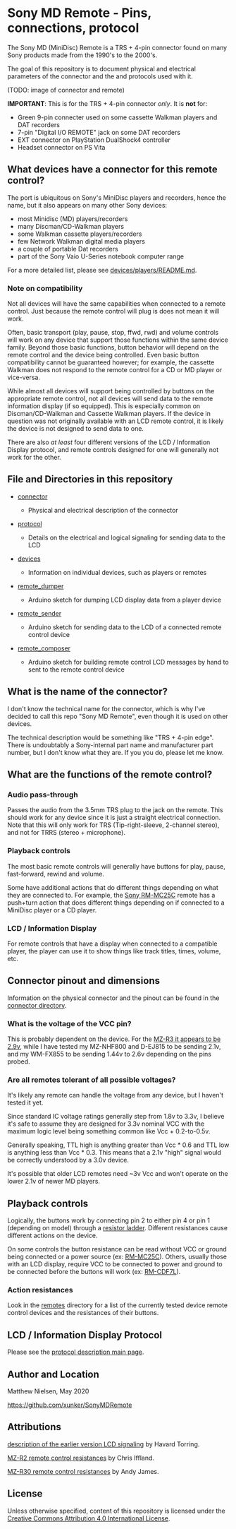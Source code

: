 # Sony MD Remote - Pins, connections, protocol

The Sony MD (MiniDisc) Remote is a TRS + 4-pin connector found on many Sony
products made from the 1990's to the 2000's.

The goal of this repository is to document physical and electrical
parameters of the connector and the and protocols used with it.

(TODO: image of connector and remote)

**IMPORTANT**: This is for the TRS + 4-pin connector *only*. It is **not** for:
* Green 9-pin connecter used on some cassette Walkman players and DAT recorders
* 7-pin "Digital I/O REMOTE" jack on some DAT recorders
* EXT connector on PlayStation DualShock4 controller
* Headset connector on PS Vita

## What devices have a connector for this remote control?

The port is ubiquitous on Sony's MiniDisc players and recorders, hence the name,
but it also appears on many other Sony devices:

* most Minidisc (MD) players/recorders
* many Discman/CD-Walkman players
* some Walkman cassette players/recorders
* few Network Walkman digital media players
* a couple of portable Dat recorders
* part of the Sony Vaio U-Series notebook computer range

For a more detailed list, please see [devices/players/README.md](devices/players/README.md).

### Note on compatibility

Not all devices will have the same capabilities when connected to a
remote control. Just because the remote control will plug is does not mean it
will work.

Often, basic transport (play, pause, stop, ffwd, rwd) and volume controls will work on any device that support those functions within the same device family. Beyond those basic functions, button behavior will depend on the remote control and the device being controlled. Even basic button compatibility cannot be guaranteed however; for example, the cassette Walkman does not respond to the remote control for a CD or MD player or vice-versa.

While almost all devices will support being controlled by buttons on the appropriate remote control, not all devices will send data to the remote information display (if so equipped). This is especially common on Discman/CD-Walkman and Cassette Walkman players. If the device in question was not originally available with an LCD remote control, it is likely the device is not designed to send data to one.

There are also *at least* four different versions of the LCD / Information Display protocol, and remote controls designed for one will generally not work for the other.

## File and Directories in this repository

* [connector](connector/)
  - Physical and electrical description of the connector
* [protocol](protocol/)
  - Details on the electrical and logical signaling for sending data to the LCD
* [devices](devices/)
  - Information on individual devices, such as players or remotes

* [remote_dumper](remote_dumper/)
  - Arduino sketch for dumping LCD display data from a player device
* [remote_sender](remote_sender/)
  - Arduino sketch for sending data to the LCD of a connected remote control device
* [remote_composer](remote_composer/)
  - Arduino sketch for building remote control LCD messages by hand to sent to the remote control device

## What is the name of the connector?

I don't know the technical name for the connector, which is why I've decided
to call this repo "Sony MD Remote", even though it is used on other devices.

The technical description would be something like "TRS + 4-pin edge". There is
undoubtably a Sony-internal part name and manufacturer part number, but I don't
know what they are. If you you do, please let me know.

## What are the functions of the remote control?

### Audio pass-through

Passes the audio from the 3.5mm TRS plug to the jack on the remote. This should
work for any device since it is just a straight electrical connection. Note that
this will only work for TRS (Tip-right-sleeve, 2-channel stereo), and not for
TRRS (stereo + microphone).

### Playback controls

The most basic remote controls will generally have buttons for play, pause,
fast-forward, rewind and volume.

Some have additional actions that do different things depending on what they are
connected to. For example, the [Sony RM-MC25C](devices/remotes/Sony+RM-MC25C.md) remote
has a push+turn action that does different things depending on if connected to
a MiniDisc player or a CD player.

### LCD / Information Display

For remote controls that have a display when connected to a compatible player, the player can use it to show things like track titles, times, volume, etc.

## Connector pinout and dimensions

Information on the physical connector and the pinout can be found in the [connector directory](connector/).

### What is the voltage of the VCC pin?

This is probably dependent on the device. For the [MZ-R3 it appears to be 2.9v](https://web.archive.org/web/20090217092709/http://home.no.net/~htoerrin/md_if/md_spek.htm),
while I have tested my MZ-NHF800 and D-EJ815 to be sending 2.1v, and my WM-FX855
to be sending 1.44v to 2.6v depending on the pins probed.

### Are all remotes tolerant of all possible voltages?

It's likely any remote can handle the voltage from any device, but I haven't
tested it yet.

Since standard IC voltage ratings generally step from 1.8v to 3.3v, I believe
it's safe to assume they are designed for 3.3v nominal VCC with the maximum
logic level being something common like Vcc + 0.2-to-0.5v.

Generally speaking, TTL high is anything greater than Vcc * 0.6 and TTL low is
anything less than Vcc * 0.3. This means that a 2.1v "high" signal would be
correctly understood by a 3.0v device.

It's possible that older LCD remotes need ~3v Vcc and won't operate on the
lower 2.1v of newer MD players.

## Playback controls

Logically, the buttons work by connecting pin 2 to either pin 4 or pin 1 (depending on model) through a [resistor ladder](https://en.wikipedia.org/wiki/Resistor_ladder). Different resistances cause different actions on the device.

On some controls the button resistance can be read without VCC or ground being
connected or a power source (ex: [RM-MC25C](devices/remotes/Sony+RM-MC25C.md)).
Others, usually those with an LCD display, require VCC to be connected to power
and ground to be connected before the buttons will work (ex:
[RM-CDF7L](devices/remotes/Sony+RM-CDF7L.md)).

###  Action resistances

Look in the [remotes](devices/remotes/) directory for a list of the currently tested
device remote control devices and the resistances of their buttons.

## LCD / Information Display Protocol

Please see the [protocol description main page](protocol/README.md).

## Author and Location

Matthew Nielsen, May 2020

https://github.com/xunker/SonyMDRemote

## Attributions

[description of the earlier version LCD signaling](https://web.archive.org/web/20090217092709/http://home.no.net/~htoerrin/md_if/md_spek.htm) by Havard Torring.

[MZ-R2 remote control resistances](http://www.minidisc.org/r2_remote.html) by Chris Iffland.

[MZ-R30 remote control resistances](http://www.minidisc.org/r3_remote.html) by Andy James.

## License

Unless otherwise specified, content of this repository is licensed under the
[Creative Commons Attribution 4.0 International License](https://creativecommons.org/licenses/by/4.0/).
